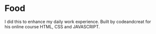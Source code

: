 # Food
I did this to enhance my daily work experience. Built by codeandcreat for his online course HTML, CSS and JAVASCRIPT. 
